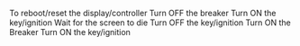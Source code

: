 To reboot/reset the display/controller
Turn OFF the breaker
Turn ON the key/ignition
Wait for the screen to die
Turn OFF the key/ignition
Turn ON the Breaker
Turn ON the key/ignition
